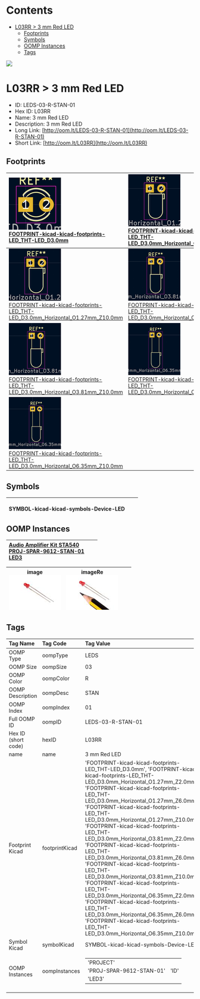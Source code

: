 



Contents
========

* [L03RR > 3 mm Red LED](#l03rr--3-mm-red-led)
	* [Footprints](#footprints)
	* [Symbols](#symbols)
	* [OOMP Instances](#oomp-instances)
	* [Tags](#tags)
  
![][im]
# L03RR > 3 mm Red LED

- ID: LEDS-03-R-STAN-01
- Hex ID: L03RR
- Name: 3 mm Red LED
- Description: 3 mm Red LED
- Long Link: [http://oom.lt/LEDS-03-R-STAN-01](http://oom.lt/LEDS-03-R-STAN-01)
- Short Link: [http://oom.lt/L03RR](http://oom.lt/L03RR)

## Footprints
  

|[![](https://raw.githubusercontent.com/oomlout/oomlout_OOMP_eda_V2/main/FOOTPRINT/kicad/kicad-footprints/LED_THT/LED_D3.0mm/image_140.png)<br>FOOTPRINT-kicad-kicad-footprints-LED_THT-LED_D3.0mm](https://github.com/oomlout/oomlout_OOMP_eda_V2/tree/main/FOOTPRINT/kicad/kicad-footprints/LED_THT/LED_D3.0mm/)|[![](https://raw.githubusercontent.com/oomlout/oomlout_OOMP_eda_V2/main/FOOTPRINT/kicad/kicad-footprints/LED_THT/LED_D3.0mm_Horizontal_O1.27mm_Z2.0mm/image_140.png)<br>FOOTPRINT-kicad-kicad-footprints-LED_THT-LED_D3.0mm_Horizontal_O1.27mm_Z2.0mm](https://github.com/oomlout/oomlout_OOMP_eda_V2/tree/main/FOOTPRINT/kicad/kicad-footprints/LED_THT/LED_D3.0mm_Horizontal_O1.27mm_Z2.0mm/)|[![](https://raw.githubusercontent.com/oomlout/oomlout_OOMP_eda_V2/main/FOOTPRINT/kicad/kicad-footprints/LED_THT/LED_D3.0mm_Horizontal_O1.27mm_Z6.0mm/image_140.png)<br>FOOTPRINT-kicad-kicad-footprints-LED_THT-LED_D3.0mm_Horizontal_O1.27mm_Z6.0mm](https://github.com/oomlout/oomlout_OOMP_eda_V2/tree/main/FOOTPRINT/kicad/kicad-footprints/LED_THT/LED_D3.0mm_Horizontal_O1.27mm_Z6.0mm/)|
| :--- | :--- | :--- |
|[![](https://raw.githubusercontent.com/oomlout/oomlout_OOMP_eda_V2/main/FOOTPRINT/kicad/kicad-footprints/LED_THT/LED_D3.0mm_Horizontal_O1.27mm_Z10.0mm/image_140.png)<br>FOOTPRINT-kicad-kicad-footprints-LED_THT-LED_D3.0mm_Horizontal_O1.27mm_Z10.0mm](https://github.com/oomlout/oomlout_OOMP_eda_V2/tree/main/FOOTPRINT/kicad/kicad-footprints/LED_THT/LED_D3.0mm_Horizontal_O1.27mm_Z10.0mm/)|[![](https://raw.githubusercontent.com/oomlout/oomlout_OOMP_eda_V2/main/FOOTPRINT/kicad/kicad-footprints/LED_THT/LED_D3.0mm_Horizontal_O3.81mm_Z2.0mm/image_140.png)<br>FOOTPRINT-kicad-kicad-footprints-LED_THT-LED_D3.0mm_Horizontal_O3.81mm_Z2.0mm](https://github.com/oomlout/oomlout_OOMP_eda_V2/tree/main/FOOTPRINT/kicad/kicad-footprints/LED_THT/LED_D3.0mm_Horizontal_O3.81mm_Z2.0mm/)|[![](https://raw.githubusercontent.com/oomlout/oomlout_OOMP_eda_V2/main/FOOTPRINT/kicad/kicad-footprints/LED_THT/LED_D3.0mm_Horizontal_O3.81mm_Z6.0mm/image_140.png)<br>FOOTPRINT-kicad-kicad-footprints-LED_THT-LED_D3.0mm_Horizontal_O3.81mm_Z6.0mm](https://github.com/oomlout/oomlout_OOMP_eda_V2/tree/main/FOOTPRINT/kicad/kicad-footprints/LED_THT/LED_D3.0mm_Horizontal_O3.81mm_Z6.0mm/)|
|[![](https://raw.githubusercontent.com/oomlout/oomlout_OOMP_eda_V2/main/FOOTPRINT/kicad/kicad-footprints/LED_THT/LED_D3.0mm_Horizontal_O3.81mm_Z10.0mm/image_140.png)<br>FOOTPRINT-kicad-kicad-footprints-LED_THT-LED_D3.0mm_Horizontal_O3.81mm_Z10.0mm](https://github.com/oomlout/oomlout_OOMP_eda_V2/tree/main/FOOTPRINT/kicad/kicad-footprints/LED_THT/LED_D3.0mm_Horizontal_O3.81mm_Z10.0mm/)|[![](https://raw.githubusercontent.com/oomlout/oomlout_OOMP_eda_V2/main/FOOTPRINT/kicad/kicad-footprints/LED_THT/LED_D3.0mm_Horizontal_O6.35mm_Z2.0mm/image_140.png)<br>FOOTPRINT-kicad-kicad-footprints-LED_THT-LED_D3.0mm_Horizontal_O6.35mm_Z2.0mm](https://github.com/oomlout/oomlout_OOMP_eda_V2/tree/main/FOOTPRINT/kicad/kicad-footprints/LED_THT/LED_D3.0mm_Horizontal_O6.35mm_Z2.0mm/)|[![](https://raw.githubusercontent.com/oomlout/oomlout_OOMP_eda_V2/main/FOOTPRINT/kicad/kicad-footprints/LED_THT/LED_D3.0mm_Horizontal_O6.35mm_Z6.0mm/image_140.png)<br>FOOTPRINT-kicad-kicad-footprints-LED_THT-LED_D3.0mm_Horizontal_O6.35mm_Z6.0mm](https://github.com/oomlout/oomlout_OOMP_eda_V2/tree/main/FOOTPRINT/kicad/kicad-footprints/LED_THT/LED_D3.0mm_Horizontal_O6.35mm_Z6.0mm/)|
|[![](https://raw.githubusercontent.com/oomlout/oomlout_OOMP_eda_V2/main/FOOTPRINT/kicad/kicad-footprints/LED_THT/LED_D3.0mm_Horizontal_O6.35mm_Z10.0mm/image_140.png)<br>FOOTPRINT-kicad-kicad-footprints-LED_THT-LED_D3.0mm_Horizontal_O6.35mm_Z10.0mm](https://github.com/oomlout/oomlout_OOMP_eda_V2/tree/main/FOOTPRINT/kicad/kicad-footprints/LED_THT/LED_D3.0mm_Horizontal_O6.35mm_Z10.0mm/)|||

## Symbols
  

|![]()<br>SYMBOL-kicad-kicad-symbols-Device-LED|||
| :--- | :--- | :--- |

## OOMP Instances
  

|[Audio Amplifier Kit STA540<br>PROJ-SPAR-9612-STAN-01<br>LED3](https://github.com/oomlout/oomlout_OOMP_projects_V2/tree/main/PROJ/SPAR/9612/STAN/01/)|||
| :--- | :--- | :--- |
  

|image<br>[![](https://raw.githubusercontent.com/oomlout/oomlout_OOMP_parts_V2/main/LEDS/03/R/STAN/01/image_140.jpg)](https://github.com/oomlout/oomlout_OOMP_parts_V2/tree/main/LEDS/03/R/STAN/01/image.jpg)|imageRe<br>[![](https://raw.githubusercontent.com/oomlout/oomlout_OOMP_parts_V2/main/LEDS/03/R/STAN/01/image_RE_140.jpg)](https://github.com/oomlout/oomlout_OOMP_parts_V2/tree/main/LEDS/03/R/STAN/01/image_RE.jpg)|||
| :---: | :---: | :---: | :---: |

## Tags
  

|Tag Name|Tag Code|Tag Value|
| :--- | :--- | :--- |
|OOMP Type|oompType|LEDS|
|OOMP Size|oompSize|03|
|OOMP Color|oompColor|R|
|OOMP Description|oompDesc|STAN|
|OOMP Index|oompIndex|01|
|Full OOMP ID|oompID|LEDS-03-R-STAN-01|
|Hex ID (short code)|hexID|L03RR|
|name|name|3 mm Red LED|
|Footprint Kicad|footprintKicad|'FOOTPRINT-kicad-kicad-footprints-LED_THT-LED_D3.0mm', 'FOOTPRINT-kicad-kicad-footprints-LED_THT-LED_D3.0mm_Horizontal_O1.27mm_Z2.0mm', 'FOOTPRINT-kicad-kicad-footprints-LED_THT-LED_D3.0mm_Horizontal_O1.27mm_Z6.0mm', 'FOOTPRINT-kicad-kicad-footprints-LED_THT-LED_D3.0mm_Horizontal_O1.27mm_Z10.0mm', 'FOOTPRINT-kicad-kicad-footprints-LED_THT-LED_D3.0mm_Horizontal_O3.81mm_Z2.0mm', 'FOOTPRINT-kicad-kicad-footprints-LED_THT-LED_D3.0mm_Horizontal_O3.81mm_Z6.0mm', 'FOOTPRINT-kicad-kicad-footprints-LED_THT-LED_D3.0mm_Horizontal_O3.81mm_Z10.0mm', 'FOOTPRINT-kicad-kicad-footprints-LED_THT-LED_D3.0mm_Horizontal_O6.35mm_Z2.0mm', 'FOOTPRINT-kicad-kicad-footprints-LED_THT-LED_D3.0mm_Horizontal_O6.35mm_Z6.0mm', 'FOOTPRINT-kicad-kicad-footprints-LED_THT-LED_D3.0mm_Horizontal_O6.35mm_Z10.0mm'|
|Symbol Kicad|symbolKicad|SYMBOL-kicad-kicad-symbols-Device-LED|
|OOMP Instances|oompInstances|<table><tr><td>'PROJECT'</td></tr><tr><td> 'PROJ-SPAR-9612-STAN-01'</td><td> 'ID'</td></tr><tr><td> 'LED3'</td></tr></table>|
||||



[im]: image_450.jpg
